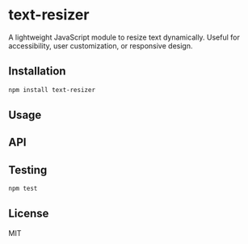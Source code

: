 # text-resizer

A lightweight JavaScript module to resize text dynamically. Useful for accessibility, user customization, or responsive design.

## Installation

```bash
npm install text-resizer
```
## Usage

## API

## Testing

```bash
npm test
```

## License 

MIT

